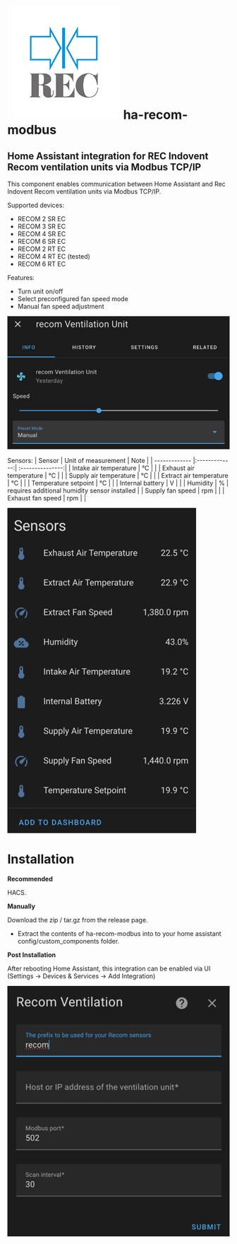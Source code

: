 # ![](https://github.com/gjocys/ha-recom-modbus/blob/main/icon.png) ha-recom-modbus

## Home Assistant integration for REC Indovent Recom ventilation units via Modbus TCP/IP

This component enables communication between Home Assistant and Rec Indovent Recom ventilation units via Modbus TCP/IP.

Supported devices:

- RECOM 2 SR EC
- RECOM 3 SR EC
- RECOM 4 SR EC
- RECOM 6 SR EC
- RECOM 2 RT EC
- RECOM 4 RT EC (tested)
- RECOM 6 RT EC

Features:

- Turn unit on/off
- Select preconfigured fan speed mode
- Manual fan speed adjustment

![](https://github.com/gjocys/ha-recom-modbus/blob/main/fan.png)

Sensors:
| Sensor | Unit of measurement | Note |
| ------------- |:-------------:| :---------------:|
| Intake air temperature | °C | |
| Exhaust air temperature | °C | |
| Supply air temperature | °C | |
| Extract air temperature | °C | |
| Temperature setpoint | °C | |
| Internal battery | V | |
| Humidity | % | requires additional humidity sensor installed |
| Supply fan speed | rpm | |
| Exhaust fan speed | rpm | |

![](https://github.com/gjocys/ha-recom-modbus/blob/main/sensors.png)

# Installation

<B>Recommended</B>

HACS.

<B>Manually</B>

Download the zip / tar.gz from the release page.

- Extract the contents of ha-recom-modbus into to your home assistant config/custom_components folder.

<B>Post Installation</B>

After rebooting Home Assistant, this integration can be enabled via UI (Settings -> Devices & Services -> Add Integration)

![](https://github.com/gjocys/ha-recom-modbus/blob/main/add_integration.png)
